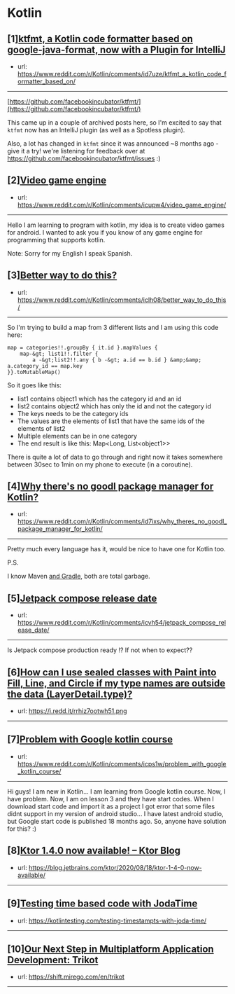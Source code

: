 # Kotlin
## [1][ktfmt, a Kotlin code formatter based on google-java-format, now with a Plugin for IntelliJ](https://www.reddit.com/r/Kotlin/comments/id7uze/ktfmt_a_kotlin_code_formatter_based_on/)
- url: https://www.reddit.com/r/Kotlin/comments/id7uze/ktfmt_a_kotlin_code_formatter_based_on/
---
[https://github.com/facebookincubator/ktfmt/](https://github.com/facebookincubator/ktfmt/)

This came up in a couple of archived posts here, so I'm excited to say that `ktfmt` now has an IntelliJ plugin (as well as a Spotless plugin).

Also, a lot has changed in `ktfmt` since it was announced ~8 months ago - give it a try! we're listening for feedback over at https://github.com/facebookincubator/ktfmt/issues :)
## [2][Video game engine](https://www.reddit.com/r/Kotlin/comments/icupw4/video_game_engine/)
- url: https://www.reddit.com/r/Kotlin/comments/icupw4/video_game_engine/
---
Hello I am learning to program with kotlin, my idea is to create video games for android. I wanted to ask you if you know of any game engine for programming that supports kotlin.

Note: Sorry for my English I speak Spanish.
## [3][Better way to do this?](https://www.reddit.com/r/Kotlin/comments/iclh08/better_way_to_do_this/)
- url: https://www.reddit.com/r/Kotlin/comments/iclh08/better_way_to_do_this/
---
So I'm trying to build a map from 3 different lists and I am using this code here:

    map = categories!!.groupBy { it.id }.mapValues {
        map-&gt; list1!!.filter {
            a -&gt;list2!!.any { b -&gt; a.id == b.id } &amp;&amp; a.category_id == map.key
    }}.toMutableMap()

So it goes like this:

* list1 contains object1 which has the category id and an id
* list2 contains object2 which has only the id and not the category id
* The keys needs to be the category ids
* The values are the elements of list1 that have the same ids of the elements of list2
* Multiple elements can be in one category
* The end result is like this: Map&lt;Long, List&lt;object1&gt;&gt;

There is quite a lot of data to go through and right now it takes somewhere between 30sec to 1min on my phone to execute (in a coroutine).
## [4][Why there's no goodl package manager for Kotlin?](https://www.reddit.com/r/Kotlin/comments/id7ixs/why_theres_no_goodl_package_manager_for_kotlin/)
- url: https://www.reddit.com/r/Kotlin/comments/id7ixs/why_theres_no_goodl_package_manager_for_kotlin/
---
Pretty much every language has it, would be nice to have one for Kotlin too.

P.S.

I know Maven [and Gradle](https://www.reddit.com/r/java/comments/i5oab3/how_do_you_people_use_such_a_piece_of_shit_as/), both are total garbage.
## [5][Jetpack compose release date](https://www.reddit.com/r/Kotlin/comments/icvh54/jetpack_compose_release_date/)
- url: https://www.reddit.com/r/Kotlin/comments/icvh54/jetpack_compose_release_date/
---
Is Jetpack compose production ready !?
If not when to expect??
## [6][How can I use sealed classes with Paint into Fill, Line, and Circle if my type names are outside the data (LayerDetail.type)?](https://www.reddit.com/r/Kotlin/comments/icj0mj/how_can_i_use_sealed_classes_with_paint_into_fill/)
- url: https://i.redd.it/rrhiz7ootwh51.png
---

## [7][Problem with Google kotlin course](https://www.reddit.com/r/Kotlin/comments/icps1w/problem_with_google_kotlin_course/)
- url: https://www.reddit.com/r/Kotlin/comments/icps1w/problem_with_google_kotlin_course/
---
Hi guys!
I am new in Kotlin... I am learning from Google kotlin course. Now, I have problem. Now, I am on lesson 3 and they have start codes. When I download start code and import it as a project I got error that some files didnt support in my version of android studio... I have latest android studio, but Google start code is published 18 months ago. 
So, anyone have solution for this? :)
## [8][Ktor 1.4.0 now available! – Ktor Blog](https://www.reddit.com/r/Kotlin/comments/ic7v62/ktor_140_now_available_ktor_blog/)
- url: https://blog.jetbrains.com/ktor/2020/08/18/ktor-1-4-0-now-available/
---

## [9][Testing time based code with JodaTime](https://www.reddit.com/r/Kotlin/comments/icjjfz/testing_time_based_code_with_jodatime/)
- url: https://kotlintesting.com/testing-timestampts-with-joda-time/
---

## [10][Our Next Step in Multiplatform Application Development: Trikot](https://www.reddit.com/r/Kotlin/comments/ic26fi/our_next_step_in_multiplatform_application/)
- url: https://shift.mirego.com/en/trikot
---

